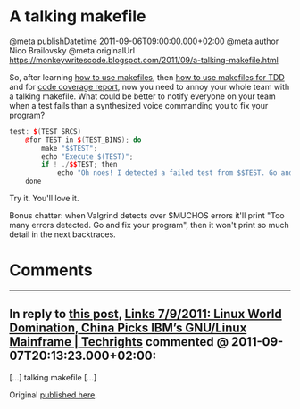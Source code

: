 # A talking makefile

@meta publishDatetime 2011-09-06T09:00:00.000+02:00
@meta author Nico Brailovsky
@meta originalUrl https://monkeywritescode.blogspot.com/2011/09/a-talking-makefile.html

So, after learning [how to use makefiles](/md_blog/2011/0818_Makefiles.md), then [how to use makefiles for TDD](/md_blog/2011/0822_AMakefileforTDDwithC.md) and for [code coverage report](/md_blog/2011/0830_AMakefileforcodecoveragereportwithC.md), now you need to annoy your whole team with a talking makefile. What could be better to notify everyone on your team when a test fails than a synthesized voice commanding you to fix your program?

```c++
test: $(TEST_SRCS)
	@for TEST in $(TEST_BINS); do
		make "$$TEST";
		echo "Execute $(TEST)";
		if ! ./$$TEST; then
			echo "Oh noes! I detected a failed test from $$TEST. Go and fix your program!" | festival --tts ;
	done
```

Try it. You'll love it.

Bonus chatter: when Valgrind detects over $MUCHOS errors it'll print "Too many errors detected. Go and fix your program", then it won't print so much detail in the next backtraces.


# Comments

---
## In reply to [this post](), [Links 7/9/2011: Linux World Domination, China Picks IBM’s GNU/Linux Mainframe | Techrights](http://techrights.org/2011/09/07/linux-world-domination/) commented @ 2011-09-07T20:13:23.000+02:00:

[...] talking makefile [...]

Original [published here](/md_blog/2011/0906_Atalkingmakefile.md).
